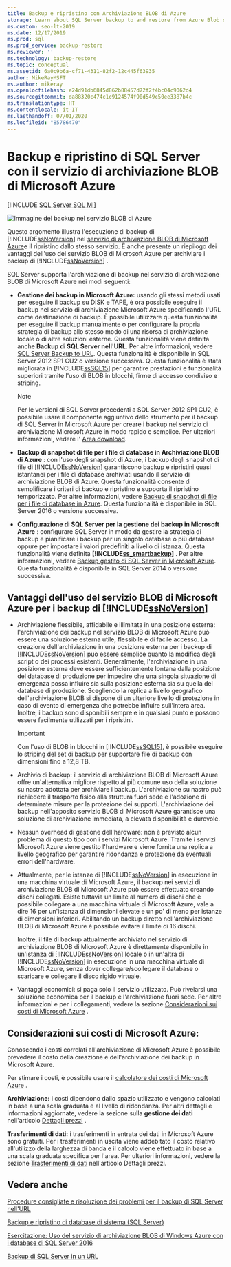 ```yaml
---
title: Backup e ripristino con Archiviazione BLOB di Azure
storage: Learn about SQL Server backup to and restore from Azure Blob storage, including the benefits of using Azure Blob storage to store SQL Server backups.
ms.custom: seo-lt-2019
ms.date: 12/17/2019
ms.prod: sql
ms.prod_service: backup-restore
ms.reviewer: ''
ms.technology: backup-restore
ms.topic: conceptual
ms.assetid: 6a0c9b6a-cf71-4311-82f2-12c445f63935
author: MikeRayMSFT
ms.author: mikeray
ms.openlocfilehash: e24d91db6845d862b88457d72f2f4bc04c9062d4
ms.sourcegitcommit: da88320c474c1c9124574f90d549c50ee3387b4c
ms.translationtype: HT
ms.contentlocale: it-IT
ms.lasthandoff: 07/01/2020
ms.locfileid: "85786470"
---
```

# <a name="sql-server-backup-and-restore-with-microsoft-azure-blob-storage-service"></a>Backup e ripristino di SQL Server con il servizio di archiviazione BLOB di Microsoft Azure
[!INCLUDE [SQL Server SQL MI](../../includes/applies-to-version/sql-asdbmi.md)]

  ![Immagine del backup nel servizio BLOB di Azure](../../relational-databases/backup-restore/media/backup-to-azure-blob-graphic.png "Immagine del backup nel servizio BLOB di Azure")  
  
 Questo argomento illustra l'esecuzione di backup di [!INCLUDE[ssNoVersion](../../includes/ssnoversion-md.md)] nel [servizio di archiviazione BLOB di Microsoft Azure](https://www.windowsazure.com/develop/net/how-to-guides/blob-storage/)e il ripristino dallo stesso servizio. È anche presente un riepilogo dei vantaggi dell'uso del servizio BLOB di Microsoft Azure per archiviare i backup di [!INCLUDE[ssNoVersion](../../includes/ssnoversion-md.md)] .  
  
 SQL Server supporta l'archiviazione di backup nel servizio di archiviazione BLOB di Microsoft Azure nei modi seguenti:  
  
-   **Gestione dei backup in Microsoft Azure:** usando gli stessi metodi usati per eseguire il backup su DISK e TAPE, è ora possibile eseguire il backup nel servizio di archiviazione Microsoft Azure specificando l'URL come destinazione di backup. È possibile utilizzare questa funzionalità per eseguire il backup manualmente o per configurare la propria strategia di backup allo stesso modo di una risorsa di archiviazione locale o di altre soluzioni esterne. Questa funzionalità viene definita anche **Backup di SQL Server nell'URL**. Per altre informazioni, vedere [SQL Server Backup to URL](../../relational-databases/backup-restore/sql-server-backup-to-url.md). Questa funzionalità è disponibile in SQL Server 2012 SP1 CU2 o versione successiva. Questa funzionalità è stata migliorata in [!INCLUDE[ssSQL15](../../includes/sssql15-md.md)] per garantire prestazioni e funzionalità superiori tramite l'uso di BLOB in blocchi, firme di accesso condiviso e striping.  
  
    > [!NOTE]  
    >  Per le versioni di SQL Server precedenti a SQL Server 2012 SP1 CU2, è possibile usare il componente aggiuntivo dello strumento per il backup di SQL Server in Microsoft Azure per creare i backup nel servizio di archiviazione Microsoft Azure in modo rapido e semplice. Per ulteriori informazioni, vedere l' [Area download](https://go.microsoft.com/fwlink/?LinkID=324399).  
  
-   **Backup di snapshot di file per i file di database in Archiviazione BLOB di Azure** : con l'uso degli snapshot di Azure, i backup degli snapshot di file di [!INCLUDE[ssNoVersion](../../includes/ssnoversion-md.md)] garantiscono backup e ripristini quasi istantanei per i file di database archiviati usando il servizio di archiviazione BLOB di Azure. Questa funzionalità consente di semplificare i criteri di backup e ripristino e supporta il ripristino temporizzato. Per altre informazioni, vedere [Backup di snapshot di file per i file di database in Azure](../../relational-databases/backup-restore/file-snapshot-backups-for-database-files-in-azure.md). Questa funzionalità è disponibile in SQL Server 2016 o versione successiva.  
  
-   **Configurazione di SQL Server per la gestione dei backup in Microsoft Azure** : configurare SQL Server in modo da gestire la strategia di backup e pianificare i backup per un singolo database o più database oppure per impostare i valori predefiniti a livello di istanza. Questa funzionalità viene definita **[!INCLUDE[ss_smartbackup](../../includes/ss-smartbackup-md.md)]** . Per altre informazioni, vedere [Backup gestito di SQL Server in Microsoft Azure](../../relational-databases/backup-restore/sql-server-managed-backup-to-microsoft-azure.md). Questa funzionalità è disponibile in SQL Server 2014 o versione successiva.  
  
## <a name="benefits-of-using-the-microsoft-azure-blob-service-for-ssnoversion-backups"></a>Vantaggi dell'uso del servizio BLOB di Microsoft Azure per i backup di [!INCLUDE[ssNoVersion](../../includes/ssnoversion-md.md)]  
  
-   Archiviazione flessibile, affidabile e illimitata in una posizione esterna: l'archiviazione dei backup nel servizio BLOB di Microsoft Azure può essere una soluzione esterna utile, flessibile e di facile accesso. La creazione dell'archiviazione in una posizione esterna per i backup di [!INCLUDE[ssNoVersion](../../includes/ssnoversion-md.md)] può essere semplice quanto la modifica degli script o dei processi esistenti. Generalmente, l'archiviazione in una posizione esterna deve essere sufficientemente lontana dalla posizione del database di produzione per impedire che una singola situazione di emergenza possa influire sia sulla posizione esterna sia su quella del database di produzione. Scegliendo la replica a livello geografico dell'archiviazione BLOB si dispone di un ulteriore livello di protezione in caso di evento di emergenza che potrebbe influire sull'intera area. Inoltre, i backup sono disponibili sempre e in qualsiasi punto e possono essere facilmente utilizzati per i ripristini.  
  
    > [!IMPORTANT]  
    >  Con l'uso di BLOB in blocchi in [!INCLUDE[ssSQL15](../../includes/sssql15-md.md)], è possibile eseguire lo striping del set di backup per supportare file di backup con dimensioni fino a 12,8 TB.  
  
-   Archivio di backup: il servizio di archiviazione BLOB di Microsoft Azure offre un'alternativa migliore rispetto al più comune uso della soluzione su nastro adottata per archiviare i backup. L'archiviazione su nastro può richiedere il trasporto fisico alla struttura fuori sede e l'adozione di determinate misure per la protezione dei supporti. L'archiviazione dei backup nell'apposito servizio BLOB di Microsoft Azure garantisce una soluzione di archiviazione immediata, a elevata disponibilità e durevole.  
  
-   Nessun overhead di gestione dell'hardware: non è previsto alcun problema di questo tipo con i servizi Microsoft Azure. Tramite i servizi Microsoft Azure viene gestito l'hardware e viene fornita una replica a livello geografico per garantire ridondanza e protezione da eventuali errori dell'hardware.  
  
-   Attualmente, per le istanze di [!INCLUDE[ssNoVersion](../../includes/ssnoversion-md.md)] in esecuzione in una macchina virtuale di Microsoft Azure, il backup nei servizi di archiviazione BLOB di Microsoft Azure può essere effettuato creando dischi collegati. Esiste tuttavia un limite al numero di dischi che è possibile collegare a una macchina virtuale di Microsoft Azure, vale a dire 16 per un'istanza di dimensioni elevate e un po' di meno per istanze di dimensioni inferiori. Abilitando un backup diretto nell'archiviazione BLOB di Microsoft Azure è possibile evitare il limite di 16 dischi.  
  
     Inoltre, il file di backup attualmente archiviato nel servizio di archiviazione BLOB di Microsoft Azure è direttamente disponibile in un'istanza di [!INCLUDE[ssNoVersion](../../includes/ssnoversion-md.md)] locale o in un'altra di [!INCLUDE[ssNoVersion](../../includes/ssnoversion-md.md)] in esecuzione in una macchina virtuale di Microsoft Azure, senza dover collegare/scollegare il database o scaricare e collegare il disco rigido virtuale.  
  
-   Vantaggi economici: si paga solo il servizio utilizzato. Può rivelarsi una soluzione economica per il backup e l'archiviazione fuori sede. Per altre informazioni e per i collegamenti, vedere la sezione [Considerazioni sui costi di Microsoft Azure](#Billing) .  
  
##  <a name="microsoft-azure-billing-considerations"></a><a name="Billing"></a> Considerazioni sui costi di Microsoft Azure:  
 Conoscendo i costi correlati all'archiviazione di Microsoft Azure è possibile prevedere il costo della creazione e dell'archiviazione dei backup in Microsoft Azure.  
  
 Per stimare i costi, è possibile usare il [calcolatore dei costi di Microsoft Azure](https://go.microsoft.com/fwlink/?LinkId=277060) .  
  
 **Archiviazione:** i costi dipendono dallo spazio utilizzato e vengono calcolati in base a una scala graduata e al livello di ridondanza. Per altri dettagli e informazioni aggiornate, vedere la sezione sulla **gestione dei dati** nell'articolo [Dettagli prezzi](https://go.microsoft.com/fwlink/?LinkId=277059) .  
  
 **Trasferimenti di dati:** i trasferimenti in entrata dei dati in Microsoft Azure sono gratuiti. Per i trasferimenti in uscita viene addebitato il costo relativo all'utilizzo della larghezza di banda e il calcolo viene effettuato in base a una scala graduata specifica per l'area. Per ulteriori informazioni, vedere la sezione [Trasferimenti di dati](https://go.microsoft.com/fwlink/?LinkId=277061) nell'articolo Dettagli prezzi.  
  
## <a name="see-also"></a>Vedere anche  

[Procedure consigliate e risoluzione dei problemi per il backup di SQL Server nell'URL](../../relational-databases/backup-restore/sql-server-backup-to-url-best-practices-and-troubleshooting.md)   

[Backup e ripristino di database di sistema &#40;SQL Server&#41;](../../relational-databases/backup-restore/back-up-and-restore-of-system-databases-sql-server.md)   

[Esercitazione: Uso del servizio di archiviazione BLOB di Windows Azure con i database di SQL Server 2016](../tutorial-use-azure-blob-storage-service-with-sql-server-2016.md)

[Backup di SQL Server in un URL](../../relational-databases/backup-restore/sql-server-backup-to-url.md)  
  
  
